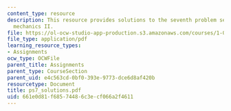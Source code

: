 ```yaml
---
content_type: resource
description: This resource provides solutions to the seventh problem set on engineering
  mechanics II.
file: https://ol-ocw-studio-app-production.s3.amazonaws.com/courses/1-060-engineering-mechanics-ii-spring-2006/661e0d81f68574486c3ecf066a2f4611_ps7_solutions.pdf
file_type: application/pdf
learning_resource_types:
- Assignments
ocw_type: OCWFile
parent_title: Assignments
parent_type: CourseSection
parent_uid: e4c563cd-0bf0-393e-9773-dce6d8af420b
resourcetype: Document
title: ps7_solutions.pdf
uid: 661e0d81-f685-7448-6c3e-cf066a2f4611
---
```

